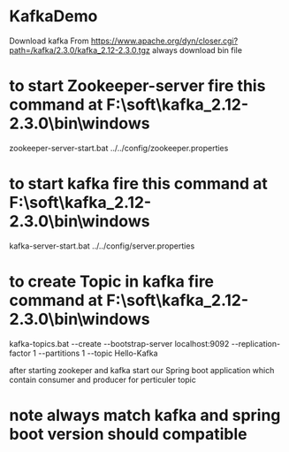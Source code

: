 # KafkaDemo

Download kafka From 
https://www.apache.org/dyn/closer.cgi?path=/kafka/2.3.0/kafka_2.12-2.3.0.tgz
always download bin file 

# to start Zookeeper-server fire this command at  F:\soft\kafka_2.12-2.3.0\bin\windows
zookeeper-server-start.bat ../../config/zookeeper.properties 

# to start kafka fire this command at  F:\soft\kafka_2.12-2.3.0\bin\windows
kafka-server-start.bat ../../config/server.properties 

# to create Topic in kafka fire command at  F:\soft\kafka_2.12-2.3.0\bin\windows
kafka-topics.bat --create --bootstrap-server localhost:9092 --replication-factor 1 --partitions 1 --topic Hello-Kafka



after starting zookeper and kafka start our Spring boot application 
which contain consumer and producer for perticuler topic


# note always match kafka and spring boot version should compatible 
